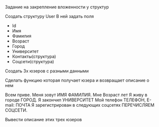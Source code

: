 Задание на закрепление вложенности у структур

Создать структуру User
В ней задать поля
- Id
- Имя
- Фамилия
- Возраст
- Город
- Университет
- Контакты(структура)
- Соцсети(структура)

Создать 3х юзеров с разными данными

Сделать функцию которая получает юзера и возвращает описание о нем

Всем приве. Меня зовут ИМЯ ФАМИЛИЯ. Мне Возраст лет
Я живу в городе ГОРОД. Я закончил УНИВЕРСИТЕТ
Мой телефон ТЕЛЕФОН, E-mail: ПОЧТА
Я зарегистрирован в следующих соцсетях ПЕРЕЧИСЛЯЕМ СОЦСЕТИ.

Вывести описание этих трех юзеров
